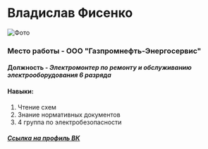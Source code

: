 # Владислав Фисенко

![Фото](https://imgur.com/a/AKYBcST)

### Место работы - ООО "Газпромнефть-Энергосервис"

#### Должность - _Электромонтер по ремонту и обслуживанию электрооборудования 6 разряда_

#### Навыки:
1. Чтение схем
2. Знание нормативных документов
3. 4 группа по электробезопасности

##### [Ссылка на профиль ВК](https://vk.com/id65373961)